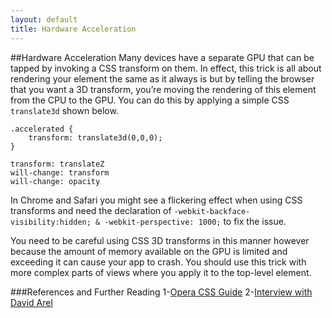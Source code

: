 ```yaml
---
layout: default
title: Hardware Acceleration
---
```


##Hardware Acceleration
Many devices have a separate GPU that can be tapped by invoking a CSS transform on them. In effect, this trick is all about rendering your element the same as it always is but by telling the browser that you want a 3D transform, you’re moving the rendering of this element from the CPU to the GPU. You can do this by applying a simple CSS `translate3d` shown below.

	.accelerated {
     	transform: translate3d(0,0,0);
	}
	
	transform: translateZ  
	will-change: transform
	will-change: opacity

In Chrome and Safari you might see a flickering effect when using CSS transforms and need the declaration of `-webkit-backface-visibility:hidden; & -webkit-perspective: 1000;` to fix the issue.

You need to be careful using CSS 3D transforms in this manner however because the amount of memory available on the GPU is limited and exceeding it can cause your app to crash. You should use this trick with more complex parts of views where you apply it to the top-level element. 

###References and Further Reading
1-[Opera CSS Guide](https://dev.opera.com/articles/css-will-change-property/)
2-[Interview with David Arel](http://www.infoq.com/interviews/arel-hybrid-mobile-development?utm_term=global)